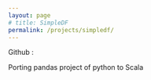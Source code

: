 ```yaml
---
layout: page
# title: SimpleDF
permalink: /projects/simpledf/
---
```


Github :

Porting pandas project of python to Scala
